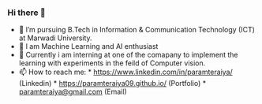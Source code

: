 ### Hi there 👋

<!--
**paramteraiya09/paramteraiya09** is a ✨ _special_ ✨ repository because its `README.md` (this file) appears on your GitHub profile.

Here are some ideas to get you started:

- 🔭 I’m currently working on ...
- 🌱 I’m currently learning ...
- 👯 I’m looking to collaborate on ...
- 🤔 I’m looking for help with ...
- 💬 Ask me about ...
- 📫 How to reach me: ...
- 😄 Pronouns: ...
- ⚡ Fun fact: ...
-->
- 🔭 I’m pursuing B.Tech in Information & Communication Technology (ICT) at Marwadi University.
- 🌱 I am Machine Learning and AI enthusiast
- 👯 Currently i am interning at one of the comapany to implement the learning with experiments in the feild of Computer vision. 
- 📫 How to reach me: * https://www.linkedin.com/in/paramteraiya/ (Linkedin)
                      * https://paramteraiya09.github.io/  (Portfolio)
                      * paramteraiya@gmail.com (Email)


